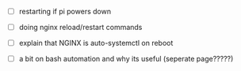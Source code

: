 

- [ ] restarting if pi powers down
- [ ] doing nginx reload/restart commands
- [ ] explain that NGINX is auto-systemctl on reboot

- [ ] a bit on bash automation and why its useful (seperate page?????)